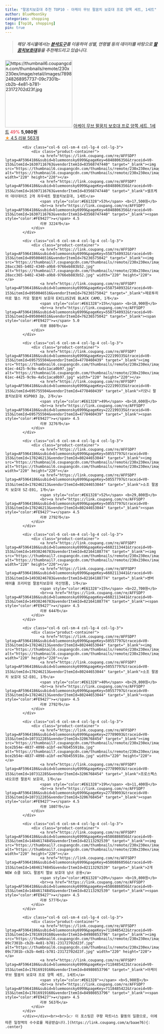```yaml
---
title: "팔꿈치보호대 추천 TOP10 - 아케이 무브 팔꿈치 보호대 프로 양쪽 세트, 1세트"
author: BlueMoonSky
categories: shopping
tags: [Top10, shopping]
pin: true
---
```


> ##### 해당 게시물에서는 [**분석도구**](https://itemscout.io/)를 이용하여 **성별**, **연령별** 등의 데이터를 바탕으로 [**팔꿈치보호대**](https://link.coupang.com/a/baae76)들을 추천해드리고 있습니다.
<div class="container"><div class="row">
            <div class="col-6 col-sm-4 col-lg-4 col-lg-3">
                <div class="product-container">
                    <a href="https://link.coupang.com/re/AFFSDP?lptag=AF5964186&subid=bluemoonsky6999&pageKey=7118485422&traceid=V0-153&itemId=17816919160&vendorItemId=84980853796" target="_blank"><img src="https://thumbnail6.coupangcdn.com/thumbnails/remote/230x230ex/image/retail/images/7898248268957737-09c7301b-cb2b-4e81-b781-23172702d23f.jpg" alt="https://thumbnail6.coupangcdn.com/thumbnails/remote/230x230ex/image/retail/images/7898248268957737-09c7301b-cb2b-4e81-b781-23172702d23f.jpg" width="220" height="220"></a>
                    <a href="https://link.coupang.com/re/AFFSDP?lptag=AF5964186&subid=bluemoonsky6999&pageKey=7118485422&traceid=V0-153&itemId=17816919160&vendorItemId=84980853796" target="_blank">아케이 무브 팔꿈치 보호대 프로 양쪽 세트, 1세트</a>
                    <span style="color:#E61328">49%</span> <b>5,980원</b>
                    <br><a href="https://link.coupang.com/re/AFFSDP?lptag=AF5964186&subid=bluemoonsky6999&pageKey=7118485422&traceid=V0-153&itemId=17816919160&vendorItemId=84980853796" target="_blank"><span style="color:#FE9427">★</span> 4.5
                    리뷰 563개</a>
                </div>
            </div>
            
            <div class="col-6 col-sm-4 col-lg-4 col-lg-3">
                <div class="product-container">
                    <a href="https://link.coupang.com/re/AFFSDP?lptag=AF5964186&subid=bluemoonsky6999&pageKey=6848806356&traceid=V0-153&itemId=16307116763&vendorItemId=83568747440" target="_blank"><img src="https://thumbnail6.coupangcdn.com/thumbnails/remote/230x230ex/image/vendor_inventory/272e/65798b3117c25bab96500332ae0d0524165dd73d2a9413544ecc44a98cf2.png" alt="https://thumbnail6.coupangcdn.com/thumbnails/remote/230x230ex/image/vendor_inventory/272e/65798b3117c25bab96500332ae0d0524165dd73d2a9413544ecc44a98cf2.png" width="220" height="220"></a>
                    <a href="https://link.coupang.com/re/AFFSDP?lptag=AF5964186&subid=bluemoonsky6999&pageKey=6848806356&traceid=V0-153&itemId=16307116763&vendorItemId=83568747440" target="_blank">셀프케어 데이데이즈 2개 좌우세트 팔꿈치보호대, 1세트</a>
                    <span style="color:#E61328">53%</span> <b>17,500원</b>
                    <br><a href="https://link.coupang.com/re/AFFSDP?lptag=AF5964186&subid=bluemoonsky6999&pageKey=6848806356&traceid=V0-153&itemId=16307116763&vendorItemId=83568747440" target="_blank"><span style="color:#FE9427">★</span> 4.5
                    리뷰 3224개</a>
                </div>
            </div>
            
            <div class="col-6 col-sm-4 col-lg-4 col-lg-3">
                <div class="product-container">
                    <a href="https://link.coupang.com/re/AFFSDP?lptag=AF5964186&subid=bluemoonsky6999&pageKey=5587540932&traceid=V0-153&itemId=8950046516&vendorItemId=76236575042" target="_blank"><img src="https://thumbnail7.coupangcdn.com/thumbnails/remote/230x230ex/image/retail/images/3236940631019977-28acc365-b402-4340-a9b8-9766eb883b52.jpg" alt="https://thumbnail7.coupangcdn.com/thumbnails/remote/230x230ex/image/retail/images/3236940631019977-28acc365-b402-4340-a9b8-9766eb883b52.jpg" width="220" height="220"></a>
                    <a href="https://link.coupang.com/re/AFFSDP?lptag=AF5964186&subid=bluemoonsky6999&pageKey=5587540932&traceid=V0-153&itemId=8950046516&vendorItemId=76236575042" target="_blank">제로투히어로 헬스 카모 팔꿈치 보호대 EXCLUSIVE BLACK CAMO, 1개</a>
                    <span style="color:#E61328">15%</span> <b>18,900원</b>
                    <br><a href="https://link.coupang.com/re/AFFSDP?lptag=AF5964186&subid=bluemoonsky6999&pageKey=5587540932&traceid=V0-153&itemId=8950046516&vendorItemId=76236575042" target="_blank"><span style="color:#FE9427">★</span> 5.0
                    리뷰 880개</a>
                </div>
            </div>
            
            <div class="col-6 col-sm-4 col-lg-4 col-lg-3">
                <div class="product-container">
                    <a href="https://link.coupang.com/re/AFFSDP?lptag=AF5964186&subid=bluemoonsky6999&pageKey=222199335&traceid=V0-153&itemId=695755504&vendorItemId=4778460439" target="_blank"><img src="https://thumbnail6.coupangcdn.com/thumbnails/remote/230x230ex/image/retail/images/2019/05/15/17/7/339fe82a-61ec-4425-9c9a-4a5c1aca0b97.jpg" alt="https://thumbnail6.coupangcdn.com/thumbnails/remote/230x230ex/image/retail/images/2019/05/15/17/7/339fe82a-61ec-4425-9c9a-4a5c1aca0b97.jpg" width="220" height="220"></a>
                    <a href="https://link.coupang.com/re/AFFSDP?lptag=AF5964186&subid=bluemoonsky6999&pageKey=222199335&traceid=V0-153&itemId=695755504&vendorItemId=4778460439" target="_blank">키모니 팔꿈치보호대 KSP003 2p, 2개</a>
                    <span style="color:#E61328">49%</span> <b>10,600원</b>
                    <br><a href="https://link.coupang.com/re/AFFSDP?lptag=AF5964186&subid=bluemoonsky6999&pageKey=222199335&traceid=V0-153&itemId=695755504&vendorItemId=4778460439" target="_blank"><span style="color:#FE9427">★</span> 4.5
                    리뷰 3276개</a>
                </div>
            </div>
            
            <div class="col-6 col-sm-4 col-lg-4 col-lg-3">
                <div class="product-container">
                    <a href="https://link.coupang.com/re/AFFSDP?lptag=AF5964186&subid=bluemoonsky6999&pageKey=50557797&traceid=V0-153&itemId=178246213&vendorItemId=80244653044" target="_blank"><img src="https://thumbnail6.coupangcdn.com/thumbnails/remote/230x230ex/image/vendor_inventory/dc8c/18e305ebfa467dea8921b9dec651dcced4105f6b8194c93e2a621c2a0830.jpg" alt="https://thumbnail6.coupangcdn.com/thumbnails/remote/230x230ex/image/vendor_inventory/dc8c/18e305ebfa467dea8921b9dec651dcced4105f6b8194c93e2a621c2a0830.jpg" width="220" height="220"></a>
                    <a href="https://link.coupang.com/re/AFFSDP?lptag=AF5964186&subid=bluemoonsky6999&pageKey=50557797&traceid=V0-153&itemId=178246213&vendorItemId=80244653044" target="_blank">소조 팔꿈치 보호대 SZ-E01, 1개</a>
                    <span style="color:#E61328">52%</span> <b>29,800원</b>
                    <br><a href="https://link.coupang.com/re/AFFSDP?lptag=AF5964186&subid=bluemoonsky6999&pageKey=50557797&traceid=V0-153&itemId=178246213&vendorItemId=80244653044" target="_blank"><span style="color:#FE9427">★</span> 4.5
                    리뷰 2792개</a>
                </div>
            </div>
            
            <div class="col-6 col-sm-4 col-lg-4 col-lg-3">
                <div class="product-container">
                    <a href="https://link.coupang.com/re/AFFSDP?lptag=AF5964186&subid=bluemoonsky6999&pageKey=6602113441&traceid=V0-153&itemId=14938246783&vendorItemId=82164188774" target="_blank"><img src="https://thumbnail7.coupangcdn.com/thumbnails/remote/230x230ex/image/vendor_inventory/9303/a627ccb33ee9fb1d6fc6ea0abce34cd825b00969469d4faa011868e8c1c6.jpg" alt="https://thumbnail7.coupangcdn.com/thumbnails/remote/230x230ex/image/vendor_inventory/9303/a627ccb33ee9fb1d6fc6ea0abce34cd825b00969469d4faa011868e8c1c6.jpg" width="220" height="220"></a>
                    <a href="https://link.coupang.com/re/AFFSDP?lptag=AF5964186&subid=bluemoonsky6999&pageKey=6602113441&traceid=V0-153&itemId=14938246783&vendorItemId=82164188774" target="_blank">쎈버 에어홀 프리미엄 팔꿈치보호대 국산정품, 1개</a>
                    <span style="color:#E61328">15%</span> <b>22,700원</b>
                    <br><a href="https://link.coupang.com/re/AFFSDP?lptag=AF5964186&subid=bluemoonsky6999&pageKey=6602113441&traceid=V0-153&itemId=14938246783&vendorItemId=82164188774" target="_blank"><span style="color:#FE9427">★</span> 4.5
                    리뷰 644개</a>
                </div>
            </div>
            
            <div class="col-6 col-sm-4 col-lg-4 col-lg-3">
                <div class="product-container">
                    <a href="https://link.coupang.com/re/AFFSDP?lptag=AF5964186&subid=bluemoonsky6999&pageKey=50557797&traceid=V0-153&itemId=178246213&vendorItemId=80244653044" target="_blank"><img src="https://thumbnail6.coupangcdn.com/thumbnails/remote/230x230ex/image/vendor_inventory/dc8c/18e305ebfa467dea8921b9dec651dcced4105f6b8194c93e2a621c2a0830.jpg" alt="https://thumbnail6.coupangcdn.com/thumbnails/remote/230x230ex/image/vendor_inventory/dc8c/18e305ebfa467dea8921b9dec651dcced4105f6b8194c93e2a621c2a0830.jpg" width="220" height="220"></a>
                    <a href="https://link.coupang.com/re/AFFSDP?lptag=AF5964186&subid=bluemoonsky6999&pageKey=50557797&traceid=V0-153&itemId=178246213&vendorItemId=80244653044" target="_blank">소조 팔꿈치 보호대 SZ-E01, 1개</a>
                    <span style="color:#E61328">40%</span> <b>29,800원</b>
                    <br><a href="https://link.coupang.com/re/AFFSDP?lptag=AF5964186&subid=bluemoonsky6999&pageKey=50557797&traceid=V0-153&itemId=178246213&vendorItemId=80244653044" target="_blank"><span style="color:#FE9427">★</span> 4.5
                    리뷰 2792개</a>
                </div>
            </div>
            
            <div class="col-6 col-sm-4 col-lg-4 col-lg-3">
                <div class="product-container">
                    <a href="https://link.coupang.com/re/AFFSDP?lptag=AF5964186&subid=bluemoonsky6999&pageKey=27789093&traceid=V0-153&itemId=107312285&vendorItemId=3206768454" target="_blank"><img src="https://thumbnail7.coupangcdn.com/thumbnails/remote/230x230ex/image/retail/images/6163065852190451-bce2b54e-4837-4098-a1bf-ee76b455918a.jpg" alt="https://thumbnail7.coupangcdn.com/thumbnails/remote/230x230ex/image/retail/images/6163065852190451-bce2b54e-4837-4098-a1bf-ee76b455918a.jpg" width="220" height="220"></a>
                    <a href="https://link.coupang.com/re/AFFSDP?lptag=AF5964186&subid=bluemoonsky6999&pageKey=27789093&traceid=V0-153&itemId=107312285&vendorItemId=3206768454" target="_blank">프로스펙스 네오프렌 팔꿈치 보호대, 1개</a>
                    <span style="color:#E61328">19%</span> <b>11,400원</b>
                    <br><a href="https://link.coupang.com/re/AFFSDP?lptag=AF5964186&subid=bluemoonsky6999&pageKey=27789093&traceid=V0-153&itemId=107312285&vendorItemId=3206768454" target="_blank"><span style="color:#FE9427">★</span> 4.5
                    리뷰 1807개</a>
                </div>
            </div>
            
            <div class="col-6 col-sm-4 col-lg-4 col-lg-3">
                <div class="product-container">
                    <a href="https://link.coupang.com/re/AFFSDP?lptag=AF5964186&subid=bluemoonsky6999&pageKey=6586886056&traceid=V0-153&itemId=14846174845&vendorItemId=82113292539" target="_blank"><img src="https://thumbnail7.coupangcdn.com/thumbnails/remote/230x230ex/image/vendor_inventory/c90c/b8b753470554de992e802275f0e1e06474e32a4be143e52d8cfffa127d99.jpg" alt="https://thumbnail7.coupangcdn.com/thumbnails/remote/230x230ex/image/vendor_inventory/c90c/b8b753470554de992e802275f0e1e06474e32a4be143e52d8cfffa127d99.jpg" width="220" height="220"></a>
                    <a href="https://link.coupang.com/re/AFFSDP?lptag=AF5964186&subid=bluemoonsky6999&pageKey=6586886056&traceid=V0-153&itemId=14846174845&vendorItemId=82113292539" target="_blank">2개 NEW 슈클 SUCL 팔꿈치 엘보 보호대 남녀 공용</a>
                    <span style="color:#E61328">20%</span> <b>19,800원</b>
                    <br><a href="https://link.coupang.com/re/AFFSDP?lptag=AF5964186&subid=bluemoonsky6999&pageKey=6586886056&traceid=V0-153&itemId=14846174845&vendorItemId=82113292539" target="_blank"><span style="color:#FE9427">★</span> 4.5
                    리뷰 577개</a>
                </div>
            </div>
            
            <div class="col-6 col-sm-4 col-lg-4 col-lg-3">
                <div class="product-container">
                    <a href="https://link.coupang.com/re/AFFSDP?lptag=AF5964186&subid=bluemoonsky6999&pageKey=7118485422&traceid=V0-153&itemId=17816919160&vendorItemId=84980853796" target="_blank"><img src="https://thumbnail6.coupangcdn.com/thumbnails/remote/230x230ex/image/retail/images/7898248268957737-09c7301b-cb2b-4e81-b781-23172702d23f.jpg" alt="https://thumbnail6.coupangcdn.com/thumbnails/remote/230x230ex/image/retail/images/7898248268957737-09c7301b-cb2b-4e81-b781-23172702d23f.jpg" width="220" height="220"></a>
                    <a href="https://link.coupang.com/re/AFFSDP?lptag=AF5964186&subid=bluemoonsky6999&pageKey=7118485422&traceid=V0-153&itemId=17816919160&vendorItemId=84980853796" target="_blank">아케이 무브 팔꿈치 보호대 프로 양쪽 세트, 1세트</a>
                    <span style="color:#E61328"></span> <b>5,980원</b>
                    <br><a href="https://link.coupang.com/re/AFFSDP?lptag=AF5964186&subid=bluemoonsky6999&pageKey=7118485422&traceid=V0-153&itemId=17816919160&vendorItemId=84980853796" target="_blank"><span style="color:#FE9427">★</span> 4.5
                    리뷰 563개</a>
                </div>
            </div>
            </div></div><br><br>[👉 이 포스팅은 쿠팡 파트너스 활동의 일환으로, 이에 따른 일정액의 수수료를 제공받습니다.](https://link.coupang.com/a/baae76){: .center}